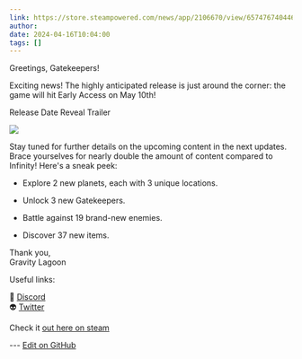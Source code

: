 ```yaml
---
link: https://store.steampowered.com/news/app/2106670/view/6574767404468373471
author: 
date: 2024-04-16T10:04:00
tags: []
---
```

Greetings, Gatekeepers!

  

Exciting news! The highly anticipated release is just around the corner: the game will hit Early Access on May 10th!

  

Release Date Reveal Trailer

  

![](https://steamcommunity.com/public/shared/images/responsive/youtube_16x9_placeholder.gif)

  
  

Stay tuned for further details on the upcoming content in the next updates. Brace yourselves for nearly double the amount of content compared to Infinity! Here's a sneak peek:  
  

- Explore 2 new planets, each with 3 unique locations.  
    
- Unlock 3 new Gatekeepers.  
    
- Battle against 19 brand-new enemies.  
    
- Discover 37 new items.

  

Thank you,  
Gravity Lagoon

  

Useful links:  
  
👾 [Discord](https://steamcommunity.com/linkfilter/?u=https%3A%2F%2Fdiscord.gg%2FHkrp6AUa5S)  
👽 [Twitter](https://twitter.com/gatekeeper_game)

Check it [out here on steam](https://store.steampowered.com/news/app/2106670/view/6574767404468373471)

<!-- Make sure that the github edit button link is correct. This just means adding the parent and filename after the content folder in the URL -->

--- [Edit on GitHub](https://github.com/Mondrethos/gatekeeperwiki/edit/main/content/PatchNotes/Gatekeeper%20will%20hit%20Early%20Access%20on%20May%2010th!.md)